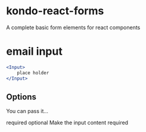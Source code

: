 # kondo-react-forms
A complete basic form elements for react components


# email input

```jsx
<Input>
	place holder
</Input>
```

## Options

You can pass it...

required		optional		Make the input content required
